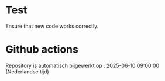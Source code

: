 # Test

Ensure that new code works correctly.


# Github actions
Repository is automatisch bijgewerkt op : 2025-06-10 09:00:00 (Nederlandse tijd)
